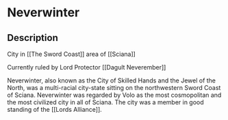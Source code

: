# Neverwinter
## Description
City in [[The Sword Coast]] area of [[Sciana]]

Currently ruled by Lord Protector [[Dagult Neverember]]

Neverwinter, also known as the City of Skilled Hands and the Jewel of the North, was a multi-racial city-state sitting on the northwestern Sword Coast of Sciana.  Neverwinter was regarded by Volo as the most cosmopolitan and the most civilized city in all of Sciana. The city was a member in good standing of the [[Lords Alliance]].